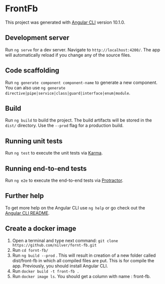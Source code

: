 # FrontFb

This project was generated with [Angular CLI](https://github.com/angular/angular-cli) version 10.1.0.

## Development server

Run `ng serve` for a dev server. Navigate to `http://localhost:4200/`. The app will automatically reload if you change any of the source files.

## Code scaffolding

Run `ng generate component component-name` to generate a new component. You can also use `ng generate directive|pipe|service|class|guard|interface|enum|module`.

## Build

Run `ng build` to build the project. The build artifacts will be stored in the `dist/` directory. Use the `--prod` flag for a production build.

## Running unit tests

Run `ng test` to execute the unit tests via [Karma](https://karma-runner.github.io).

## Running end-to-end tests

Run `ng e2e` to execute the end-to-end tests via [Protractor](http://www.protractortest.org/).

## Further help

To get more help on the Angular CLI use `ng help` or go check out the [Angular CLI README](https://github.com/angular/angular-cli/blob/master/README.md).

## Create a docker image

1. Open a terminal and type next command: `git clone https://github.com/nilver/fornt-fb.git`
2. Run `cd fornt-fb/`
3. Run `ng build --prod` . This will result in creation of a new folder called dist/front-fb in which all compiled files are put. This is for compile the app. Previously, you should install Angular CLI.
4. Run `docker build -t front-fb .`
5. Run `docker image ls`. You should get a column with name : front-fb.
